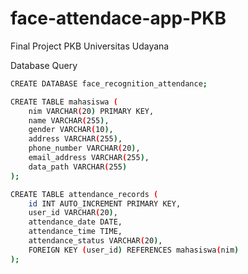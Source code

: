 # face-attendace-app-PKB
Final Project PKB Universitas Udayana

Database Query

```bash
CREATE DATABASE face_recognition_attendance;

CREATE TABLE mahasiswa (
    nim VARCHAR(20) PRIMARY KEY,
    name VARCHAR(255),
    gender VARCHAR(10),
    address VARCHAR(255),
    phone_number VARCHAR(20),
    email_address VARCHAR(255),
    data_path VARCHAR(255)
);

CREATE TABLE attendance_records (
    id INT AUTO_INCREMENT PRIMARY KEY,
    user_id VARCHAR(20),
    attendance_date DATE,
    attendance_time TIME,
    attendance_status VARCHAR(20),
    FOREIGN KEY (user_id) REFERENCES mahasiswa(nim)
);
```
